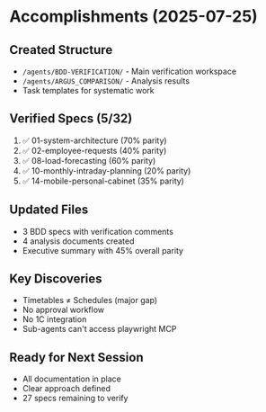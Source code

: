 # Accomplishments (2025-07-25)

## Created Structure
- `/agents/BDD-VERIFICATION/` - Main verification workspace
- `/agents/ARGUS_COMPARISON/` - Analysis results
- Task templates for systematic work

## Verified Specs (5/32)
1. ✅ 01-system-architecture (70% parity)
2. ✅ 02-employee-requests (40% parity)
3. ✅ 08-load-forecasting (60% parity)
4. ✅ 10-monthly-intraday-planning (20% parity)
5. ✅ 14-mobile-personal-cabinet (35% parity)

## Updated Files
- 3 BDD specs with verification comments
- 4 analysis documents created
- Executive summary with 45% overall parity

## Key Discoveries
- Timetables ≠ Schedules (major gap)
- No approval workflow
- No 1C integration
- Sub-agents can't access playwright MCP

## Ready for Next Session
- All documentation in place
- Clear approach defined
- 27 specs remaining to verify